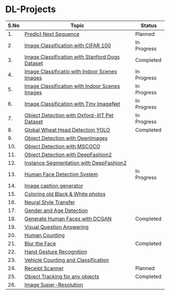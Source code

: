 # DL-Projects

|S.No|Topic|Status|
|---|---|---|
|1.|[Predict Next Sequence](https://drive.google.com/file/d/13pe_wCOnxQjTTibWglZlcWAhdA36IJeS/view)|Planned|
|2|[Image Classification with CIFAR 100](https://github.com/skj092/Image-Classification-with-CIFAR-100)|In Progress|
|3.|[Image Classification with Stanford Dogs Dataset](https://github.com/skj092/Image-Classification-with-Stanford-Dogs-Dataset)|Completed|
|4.| [Image Classificatio with Indoor Scenes Images](https://github.com/skj092/Image-Classification-with-Indoor-Scenes-Images)|In Progress|
|5. |[Image Classification with Indoor Scenes Images](https://github.com/skj092/Image-Classification-with-Indoor-Scenes-Images-2)|In Progress|
|6. |[Image Classification with Tiny ImageNet](https://github.com/skj092/Image-Classification-with-Tiny-ImageNet)|In Progress|
|7. |[Object Detection with Oxford-IIIT Pet Dataset](https://github.com/skj092/Object-Detection-with-Oxford-IIIT-Pet-Dataset)|In Progress|
|8. |[Global Wheat Head Detectoin YOLO](https://github.com/skj092/Wheat-Head-Detection-YOLO)|Completed|
|9. |[Object Detection with OpenImages](https://drive.google.com/file/d/1PgSyY1060eisRkh590Xcp9p2LP7z0cI-/view)
|10. |[Object Detection with MSCOCO](https://drive.google.com/file/d/1eHUeNklRT9I7Kdcx6_foZxAXP4NvYSRZ/view)
|11. |[Object Detection with DeepFashion2](https://drive.google.com/file/d/12DwGUbUVWT70HuwSmS9YQWSwoMdizGkU/view)
|12. |[Instance Segmentation with DeepFashion2](https://drive.google.com/file/d/1UGVHNGPXmjkwnvRKgtTfa5XYfe1wFQck/view)
|13. |[Human Face Detection System](https://github.com/skj092/Human-Face-Detection-System)|In Progress|
|14. |[Image caption generator](https://drive.google.com/file/d/1eDMmX3SkDpEdr6_nOhERnnNQBdAkxqw8/view)
|15. |[Coloring old Black & White photos](https://drive.google.com/file/d/1DenTb_uA8UyKnzvGtxNRbzABKBiUM7oo/view)
|16. |[Neural Style Transfer](https://drive.google.com/file/d/1Yc6N8cfSufzsHphfm3ftYG-OVINaqxtr/view)
|17. |[Gender and Age Detection](https://github.com/skj092/Gender-and-Age-Prediction)
|18. |[Generate Human Faces with DCGAN](https://github.com/skj092/Generate-Human-Faces-with-DCGAN)|Completed|
|19. |[Visual Question Answering](https://drive.google.com/file/d/1f5YlzREWijl8GDkMorlAAGnGBHbZAHSV/view)
|20. |[Human Counting](https://drive.google.com/file/d/1FJBFPLEHT3zwI3Q1gstwXsYxtenEvvaD/view)
|21. |[Blur the Face](https://github.com/skj092/Face_Blur)|Completed|
|22. |[Hand Gesture Recognition](https://drive.google.com/file/d/1sfUrpnYCER5KwFfWNZFnQCIswOENj3uX/view)
|23. |[Vehicle Counting and Classification](https://drive.google.com/file/d/1gNYmbyFd0NrEt7vRhLyyUxbWhAGgqUk5/view)
|24. |[Receipt Scanner](https://github.com/skj092/Receipt-Scanner)|Planned|
|25. |[Object Tracking for any objects](https://github.com/skj092/OpenCV-Projects/tree/main/Object_Tracking)|Completed|
|26. |[Image Super-Resolution](https://drive.google.com/file/d/1Be4Re5_Sa8jrSOEUGCKl1r_o2AgnzeJI/view)

